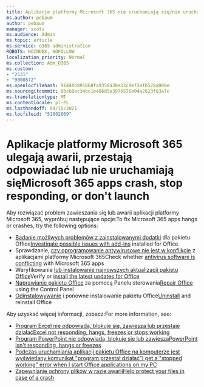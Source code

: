 ```yaml
---
title: Aplikacje platformy Microsoft 365 nie uruchamiają się/nie uruchamiają się
ms.author: pebaum
author: pebaum
manager: scotv
ms.audience: Admin
ms.topic: article
ms.service: o365-administration
ROBOTS: NOINDEX, NOFOLLOW
localization_priority: Normal
ms.collection: Adm_O365
ms.custom:
- "2531"
- "9000572"
ms.openlocfilehash: 91440b891868fa9359a38e33c9ef2efb578a908e
ms.sourcegitcommit: 8bc60ec34bc1e40685e3976576e04a2623f63a7c
ms.translationtype: MT
ms.contentlocale: pl-PL
ms.lasthandoff: 04/15/2021
ms.locfileid: "51802069"
---
```

# <a name="microsoft-365-apps-crash-stop-responding-or-dont-launch"></a><span data-ttu-id="1952f-102">Aplikacje platformy Microsoft 365 ulegają awarii, przestają odpowiadać lub nie uruchamiają się</span><span class="sxs-lookup"><span data-stu-id="1952f-102">Microsoft 365 apps crash, stop responding, or don't launch</span></span>

<span data-ttu-id="1952f-103">Aby rozwiązać problem zawieszania się lub awarii aplikacji platformy Microsoft 365, wypróbuj następujące opcje:</span><span class="sxs-lookup"><span data-stu-id="1952f-103">To fix Microsoft 365 apps hangs or crashes, try the following options:</span></span>

- <span data-ttu-id="1952f-104">[Badanie możliwych problemów z zainstalowanymi dodatki](https://support.office.com/article/powerpoint-isn-t-responding-hangs-or-freezes-652ede6e-e3d2-449a-a07f-8c800dfb948d#bkmk_addins) dla pakietu Office</span><span class="sxs-lookup"><span data-stu-id="1952f-104">[Investigate possible issues with add-ins](https://support.office.com/article/powerpoint-isn-t-responding-hangs-or-freezes-652ede6e-e3d2-449a-a07f-8c800dfb948d#bkmk_addins) installed for Office</span></span>
- <span data-ttu-id="1952f-105">Sprawdzanie, [czy oprogramowanie antywirusowe nie jest w konflikcie](https://support.office.com/article/powerpoint-isn-t-responding-hangs-or-freezes-652ede6e-e3d2-449a-a07f-8c800dfb948d?ocmsassetID#bkmk_conflict) z aplikacjami platformy Microsoft 365</span><span class="sxs-lookup"><span data-stu-id="1952f-105">Check whether [antivirus software is conflicting](https://support.office.com/article/powerpoint-isn-t-responding-hangs-or-freezes-652ede6e-e3d2-449a-a07f-8c800dfb948d?ocmsassetID#bkmk_conflict) with Microsoft 365 apps</span></span>
- <span data-ttu-id="1952f-106">Weryfikowanie [lub instalowanie najnowszych aktualizacji pakietu Office](https://support.office.com/article/update-office-and-your-computer-with-microsoft-update-2ab296f3-7f03-43a2-8e50-46de917611c5)</span><span class="sxs-lookup"><span data-stu-id="1952f-106">Verify or [install the latest updates for Office](https://support.office.com/article/update-office-and-your-computer-with-microsoft-update-2ab296f3-7f03-43a2-8e50-46de917611c5)</span></span>
- <span data-ttu-id="1952f-107">[Naprawianie pakietu Office](https://support.office.com/article/repair-an-office-application-7821d4b6-7c1d-4205-aa0e-a6b40c5bb88b) za pomocą Panelu sterowania</span><span class="sxs-lookup"><span data-stu-id="1952f-107">[Repair Office](https://support.office.com/article/repair-an-office-application-7821d4b6-7c1d-4205-aa0e-a6b40c5bb88b) using the Control Panel</span></span>
- <span data-ttu-id="1952f-108">[Odinstalowywanie](https://support.office.com/article/uninstall-office-from-a-pc-9dd49b83-264a-477a-8fcc-2fdf5dbf61d8) i ponowne instalowanie pakietu Office</span><span class="sxs-lookup"><span data-stu-id="1952f-108">[Uninstall](https://support.office.com/article/uninstall-office-from-a-pc-9dd49b83-264a-477a-8fcc-2fdf5dbf61d8) and reinstall Office</span></span>

<span data-ttu-id="1952f-109">Aby uzyskać więcej informacji, zobacz:</span><span class="sxs-lookup"><span data-stu-id="1952f-109">For more information, see:</span></span>
- [<span data-ttu-id="1952f-110">Program Excel nie odpowiada, blokuje się, zawiesza lub przestaje działać</span><span class="sxs-lookup"><span data-stu-id="1952f-110">Excel not responding, hangs, freezes or stops working</span></span>](https://support.office.com/article/excel-not-responding-hangs-freezes-or-stops-working-37e7d3c9-9e84-40bf-a805-4ca6853a1ff4)
- [<span data-ttu-id="1952f-111">Program PowerPoint nie odpowiada, blokuje się lub zawiesza</span><span class="sxs-lookup"><span data-stu-id="1952f-111">PowerPoint isn't responding, hangs or freezes</span></span>](https://support.office.com/article/powerpoint-isn-t-responding-hangs-or-freezes-652ede6e-e3d2-449a-a07f-8c800dfb948d)
- [<span data-ttu-id="1952f-112">Podczas uruchamiania aplikacji pakietu Office na komputerze jest wyświetlany komunikat "program przestał działać"</span><span class="sxs-lookup"><span data-stu-id="1952f-112">I get a "stopped working" error when I start Office applications on my PC</span></span>](https://support.office.com/article/i-get-a-stopped-working-error-when-i-start-office-applications-on-my-pc-52bd7985-4e99-4a35-84c8-2d9b8301a2fa)
- [<span data-ttu-id="1952f-113">Zapewnianie ochrony plików w razie awarii</span><span class="sxs-lookup"><span data-stu-id="1952f-113">Help protect your files in case of a crash</span></span>](https://support.office.com/article/help-protect-your-files-in-case-of-a-crash-551c29b1-6a4b-4415-a3ff-a80415b92f99)